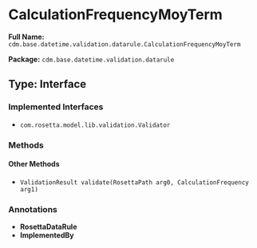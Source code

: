 # CalculationFrequencyMoyTerm

**Full Name:** `cdm.base.datetime.validation.datarule.CalculationFrequencyMoyTerm`

**Package:** `cdm.base.datetime.validation.datarule`

## Type: Interface

### Implemented Interfaces

- `com.rosetta.model.lib.validation.Validator`

### Methods

#### Other Methods

- `ValidationResult validate(RosettaPath arg0, CalculationFrequency arg1)`

### Annotations

- **RosettaDataRule**
- **ImplementedBy**

